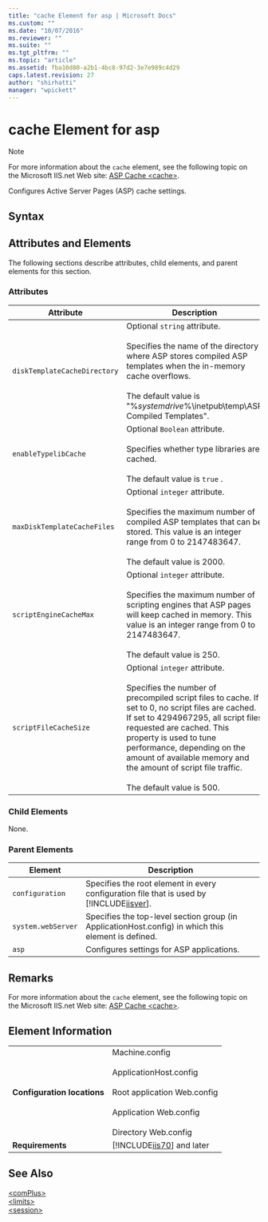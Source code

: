 ```yaml
---
title: "cache Element for asp | Microsoft Docs"
ms.custom: ""
ms.date: "10/07/2016"
ms.reviewer: ""
ms.suite: ""
ms.tgt_pltfrm: ""
ms.topic: "article"
ms.assetid: fba10d80-a2b1-4bc8-97d2-3e7e989c4d29
caps.latest.revision: 27
author: "shirhatti"
manager: "wpickett"
---
```

# cache Element for asp
> [!NOTE]
>  For more information about the `cache` element, see the following topic on the Microsoft IIS.net Web site: [ASP Cache \<cache>](http://www.iis.net/ConfigReference/system.webServer/asp/cache).  
  
 Configures Active Server Pages (ASP) cache settings.  
  
## Syntax  
  
## Attributes and Elements  
 The following sections describe attributes, child elements, and parent elements for this section.  
  
### Attributes  
  
|Attribute|Description|  
|---------------|-----------------|  
|`diskTemplateCacheDirectory`|Optional `string` attribute.<br /><br /> Specifies the name of the directory where ASP stores compiled ASP templates when the in-memory cache overflows.<br /><br /> The default value is "%*systemdrive*%\inetpub\temp\ASP Compiled Templates".|  
|`enableTypelibCache`|Optional `Boolean` attribute.<br /><br /> Specifies whether type libraries are cached.<br /><br /> The default value is `true` .|  
|`maxDiskTemplateCacheFiles`|Optional `integer` attribute.<br /><br /> Specifies the maximum number of compiled ASP templates that can be stored. This value is an integer range from 0 to 2147483647.<br /><br /> The default value is 2000.|  
|`scriptEngineCacheMax`|Optional `integer` attribute.<br /><br /> Specifies the maximum number of scripting engines that ASP pages will keep cached in memory. This value is an integer range from 0 to 2147483647.<br /><br /> The default value is 250.|  
|`scriptFileCacheSize`|Optional `integer` attribute.<br /><br /> Specifies the number of precompiled script files to cache. If set to 0, no script files are cached. If set to 4294967295, all script files requested are cached. This property is used to tune performance, depending on the amount of available memory and the amount of script file traffic.<br /><br /> The default value is 500.|  
  
### Child Elements  
 None.  
  
### Parent Elements  
  
|Element|Description|  
|-------------|-----------------|  
|`configuration`|Specifies the root element in every configuration file that is used by [!INCLUDE[iisver](../../reference/admin/includes/iisver-md.md)].|  
|`system.webServer`|Specifies the top-level section group (in ApplicationHost.config) in which this element is defined.|  
|`asp`|Configures settings for ASP applications.|  
  
## Remarks  
 For more information about the `cache` element, see the following topic on the Microsoft IIS.net Web site: [ASP Cache \<cache>](http://www.iis.net/ConfigReference/system.webServer/asp/cache).  
  
## Element Information  
  
|||  
|-|-|  
|**Configuration locations**|Machine.config<br /><br /> ApplicationHost.config<br /><br /> Root application Web.config<br /><br /> Application Web.config<br /><br /> Directory Web.config|  
|**Requirements**|[!INCLUDE[iis70](../../reference/admin/includes/iis70-md.md)] and later|  
  
## See Also  
 [\<comPlus>](../../reference/admin/complus-element-for-asp.md)   
 [\<limits>](../../reference/admin/limits-element-for-asp.md)   
 [\<session>](../../reference/admin/session-element-for-asp.md)